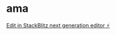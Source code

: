 # ama

[Edit in StackBlitz next generation editor ⚡️](https://stackblitz.com/~/github.com/alimir101/ama)